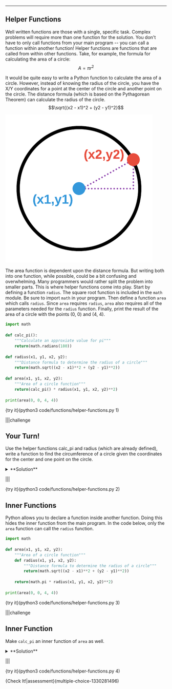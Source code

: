 ----------

## Helper Functions

Well written functions are those with a single, specific task. Complex problems will require more than one function for the solution. You don't have to only call functions from your main program -- you can call a function within another function! Helper functions are functions that are called from within other functions. Take, for example, the formula for calculating the area of a circle:
$$A = \pi r^2$$

It would be quite easy to write a Python function to calculate the area of a circle. However, instead of knowing the radius of the circle, you have the X/Y coordinates for a point at the center of the circle and another point on the circle. The distance formula (which is based on the Pythagorean Theorem) can calculate the radius of the circle.
$$\sqrt{(x2 - x1)^2 + (y2 - y1)^2}$$

![Radius](.guides/images/radius.png)

The area function is dependent upon the distance formula. But writing both into one function, while possible, could be a bit confusing and overwhelming. Many programmers would rather split the problem into smaller parts. This is where helper functions come into play. Start by defining a function `radius`. The square root function is included in the `math` module. Be sure to import `math` in your program. Then define a function `area` which calls `radius`. Since `area` requires `radius`, `area` also requires all of the parameters needed for the `radius` function. Finally, print the result of the area of a circle with the points (0, 0) and (4, 4).

```python
import math

def calc_pi():
    """Calculate an approxiate value for pi"""
    return(math.radians(180))

def radius(x1, y1, x2, y2):
    """Distance formula to determine the radius of a circle"""
    return(math.sqrt((x2 - x1)**2 + (y2 - y1)**2))
  
def area(x1, y1, x2, y2):
    """Area of a circle function"""
    return(calc_pi() * radius(x1, y1, x2, y2)**2)

print(area(0, 0, 4, 4))
```

{try it}(python3 code/functions/helper-functions.py 1)

|||challenge
## Your Turn!

Use the helper functions calc_pi and radius (which are already defined), write a function to find the circumference of a circle given the coordinates for the center and one point on the circle. 

<details><summary>**Solution**</summary>
Here is one possible solution. 
```python
def circumference(x1, y1, x2, y2):
  return radius(x1, y1, x2, y2)*2*calc_pi()
```

</details>

|||

{try it}(python3 code/functions/helper-functions.py 2)

## Inner Functions

Python allows you to declare a function inside another function. Doing this hides the inner function from the main program. In the code below, only the `area` function can call the `radius` function. 

```python
import math
  
def area(x1, y1, x2, y2):
    """Area of a circle function"""
    def radius(x1, y1, x2, y2):
        """Distance formula to determine the radius of a circle"""
        return(math.sqrt((x2 - x1)**2 + (y2 - y1)**2))
    
    return(math.pi * radius(x1, y1, x2, y2)**2)
  
print(area(0, 0, 4, 4))
```

{try it}(python3 code/functions/helper-functions.py 3)

|||challenge
## Inner Function
Make `calc_pi` an inner function of `area` as well.
<details><summary>**Solution**</summary>Here is one possible solution.<img src=".guides/images/pi-inner-function.png" /> </details>

|||

{try it}(python3 code/functions/helper-functions.py 4)

{Check It!|assessment}(multiple-choice-1330281496)

